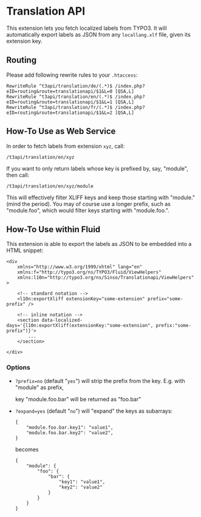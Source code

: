 # Translation API

This extension lets you fetch localized labels from TYPO3. It will automatically
export labels as JSON from any `locallang.xlf` file, given its extension key.

## Routing

Please add following rewrite rules to your `.htaccess`:

```
RewriteRule ^t3api/translation/de/(.*)$ /index.php?eID=routing&route=translationapi/$1&L=0 [QSA,L]
RewriteRule ^t3api/translation/en/(.*)$ /index.php?eID=routing&route=translationapi/$1&L=1 [QSA,L]
RewriteRule ^t3api/translation/fr/(.*)$ /index.php?eID=routing&route=translationapi/$1&L=2 [QSA,L]
```

## How-To Use as Web Service

In order to fetch labels from extension `xyz`, call:

```
/t3api/translation/en/xyz
```

If you want to only return labels whose key is prefixed by, say, "module", then call:

```
/t3api/translation/en/xyz/module
```

This will effectively filter XLIFF keys and keep those starting with "module." (mind
the period). You may of course use a longer prefix, such as "module.foo", which would
filter keys starting with "module.foo.".

## How-To Use within Fluid

This extension is able to export the labels as JSON to be embedded into a HTML snippet:

```
<div
	xmlns="http://www.w3.org/1999/xhtml" lang="en"
	xmlns:f="http://typo3.org/ns/TYPO3/Fluid/ViewHelpers"
	xmlns:l10n="http://typo3.org/ns/Sinso/Translationapi/ViewHelpers"
>

    <!-- standard notation -->
    <l10n:exportXliff extensionKey="some-extension" prefix="some-prefix" />

    <!-- inline notation -->
    <section data-localized-days='{l10n:exportXliff(extensionKey:"some-extension", prefix:"some-prefix")}'>
        ...
    </section>

</div>
```

### Options

* `?prefix=no` (default "`yes`") will strip the prefix from the key. E.g. with "module" as prefix,

  key "module.foo.bar" will be returned as "foo.bar"

* `?expand=yes` (default "`no`") will "expand" the keys as subarrays:

  ```
  {
      "module.foo.bar.key1": "value1",
      "module.foo.bar.key2": "value2",
  }
  ```

  becomes

  ```
  {
      "module": {
          "foo": {
              "bar": {
                  "key1": "value1",
                  "key2": "value2"
              }
          }
      }
  }
  ```
